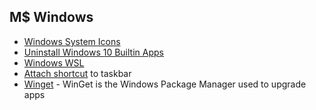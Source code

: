 

## M$ Windows

- [Windows System Icons](WindowsSystemFiles)
- [Uninstall Windows 10 Builtin Apps](UninstallWindows10BuiltinApps.ps1)
- [Windows WSL](wsl/)
- [Attach shortcut](attach_to_taskbar) to taskbar
- [Winget](Winget/) - WinGet is the Windows Package Manager used to upgrade apps
